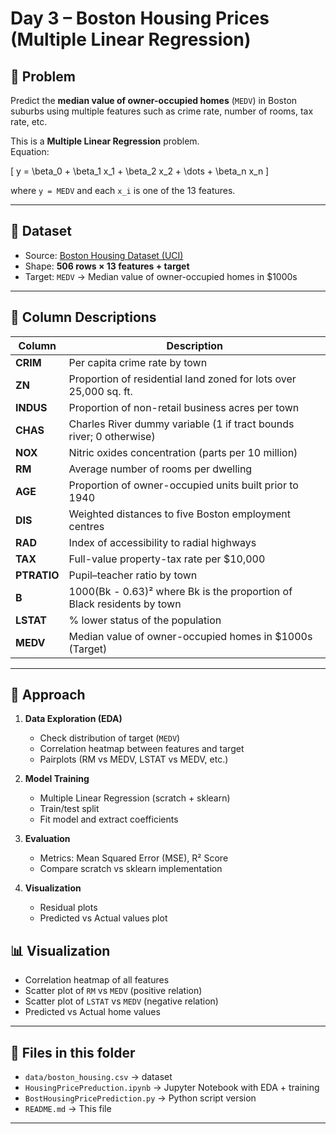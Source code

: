 # Day 3 – Boston Housing Prices (Multiple Linear Regression)

## 📌 Problem
Predict the **median value of owner-occupied homes** (`MEDV`) in Boston suburbs using multiple features such as crime rate, number of rooms, tax rate, etc.  

This is a **Multiple Linear Regression** problem.  
Equation:  

\[
y = \beta_0 + \beta_1 x_1 + \beta_2 x_2 + \dots + \beta_n x_n
\]  

where `y = MEDV` and each `x_i` is one of the 13 features.

---

## 📂 Dataset
- Source: [Boston Housing Dataset (UCI)](https://archive.ics.uci.edu/ml/datasets/housing)  
- Shape: **506 rows × 13 features + target**  
- Target: `MEDV` → Median value of owner-occupied homes in $1000s  

---

## 🏡 Column Descriptions

| Column    | Description |
|-----------|-------------|
| **CRIM**      | Per capita crime rate by town |
| **ZN**        | Proportion of residential land zoned for lots over 25,000 sq. ft. |
| **INDUS**     | Proportion of non-retail business acres per town |
| **CHAS**      | Charles River dummy variable (1 if tract bounds river; 0 otherwise) |
| **NOX**       | Nitric oxides concentration (parts per 10 million) |
| **RM**        | Average number of rooms per dwelling |
| **AGE**       | Proportion of owner-occupied units built prior to 1940 |
| **DIS**       | Weighted distances to five Boston employment centres |
| **RAD**       | Index of accessibility to radial highways |
| **TAX**       | Full-value property-tax rate per $10,000 |
| **PTRATIO**   | Pupil–teacher ratio by town |
| **B**         | 1000(Bk - 0.63)² where Bk is the proportion of Black residents by town |
| **LSTAT**     | % lower status of the population |
| **MEDV**      | Median value of owner-occupied homes in $1000s (Target) |

---

## 🚀 Approach
1. **Data Exploration (EDA)**
   - Check distribution of target (`MEDV`)
   - Correlation heatmap between features and target
   - Pairplots (RM vs MEDV, LSTAT vs MEDV, etc.)

2. **Model Training**
   - Multiple Linear Regression (scratch + sklearn)
   - Train/test split
   - Fit model and extract coefficients

3. **Evaluation**
   - Metrics: Mean Squared Error (MSE), R² Score
   - Compare scratch vs sklearn implementation

4. **Visualization**
   - Residual plots
   - Predicted vs Actual values plot


## 📊 Visualization
- Correlation heatmap of all features
- Scatter plot of `RM` vs `MEDV` (positive relation)
- Scatter plot of `LSTAT` vs `MEDV` (negative relation)
- Predicted vs Actual home values

---

## 📁 Files in this folder
- `data/boston_housing.csv` → dataset  
- `HousingPricePreduction.ipynb` → Jupyter Notebook with EDA + training  
- `BostHousingPricePrediction.py` → Python script version  
- `README.md` → This file  

---
